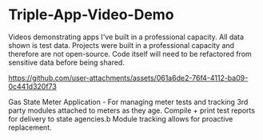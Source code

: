 # Triple-App-Video-Demo
Videos demonstrating apps I've built in a professional capacity. All data shown is test data. Projects were built in a professional capacity and therefore are not open-source. Code itself will need to be refactored from sensitive data before being shared.

https://github.com/user-attachments/assets/061a6de2-76f4-4112-ba09-0c441d320f73



Gas State Meter Application - For managing meter tests and tracking 3rd party modules attached to meters as they age. Compile + print test reports for delivery to state agencies.b  Module tracking allows for proactive replacement.
